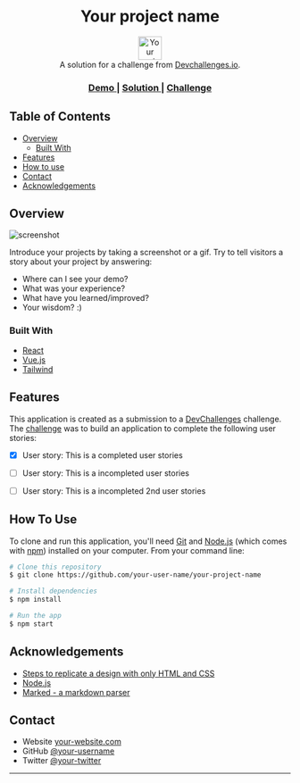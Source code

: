 <h1 align="center">Your project name</h1>

<div align="center">
 <a href="https://devchallenges.io/"><img src="https://firebasestorage.googleapis.com/v0/b/devchallenges-1234.appspot.com/o/logo_2.png?alt=media&token=a5155688-fbfa-4ece-b692-fe2326db7741" alt="Your project name" width="42"></a>
</div>


<div align="center">
   A solution for a challenge from  <a href="http://devchallenges.io" target="_blank">Devchallenges.io</a>.
</div>


<div align="center">
  <h3>
    <a href="https://your-demo-link.your-domain">
      Demo
    </a>
    <span> | </span>
    <a href="https://your-url-to-the-solution">
      Solution
    </a>
    <span> | </span>
    <a href="https://your-url-to-the-challenge">
      Challenge
    </a>
  </h3>
</div>


<!-- TABLE OF CONTENTS -->

## Table of Contents


* [Overview](#overview)
  * [Built With](#built-with)
* [Features](#features)
* [How to use](#how-to-use)
* [Contact](#contact)
* [Acknowledgements](#acknowledgements)


<!-- OVERVIEW -->

## Overview

![screenshot](https://user-images.githubusercontent.com/16707738/92399059-5716eb00-f132-11ea-8b14-bcacdc8ec97b.png)

Introduce your projects by taking a screenshot or a gif. Try to tell visitors a story about your project by answering:
- Where can I see your demo?
- What was your experience?
- What have you learned/improved?
- Your wisdom? :) 

### Built With

<!-- This section should list any major frameworks that you built your project using. Here are a few examples.-->

* [React](https://reactjs.org/)
* [Vue.js](https://vuejs.org/)
* [Tailwind](https://tailwindcss.com/)

## Features

This application is created as a submission to a [DevChallenges](https://devchallenges.io/challenges) challenge. The [challenge](https://devchallenges.io/challenges/TtUjDt19eIHxNQ4n5jps) was to build an application to complete the following user stories:

- [x] User story: This is a completed user stories
- [ ] User story: This is a incompleted user stories
- [ ] User story: This is a incompleted 2nd user stories



## How To Use

To clone and run this application, you'll need [Git](https://git-scm.com) and [Node.js](https://nodejs.org/en/download/) (which comes with [npm](http://npmjs.com)) installed on your computer. From your command line:

```bash
# Clone this repository
$ git clone https://github.com/your-user-name/your-project-name

# Install dependencies
$ npm install

# Run the app
$ npm start
```

## Acknowledgements

<!-- This section should list any articles or add-ons/plugins that helps you to complete the project. This is optional but it will help you in the future. For exmpale -->

- [Steps to replicate a design with only HTML and CSS](https://devchallenges-blogs.web.app/how-to-replicate-design/)
- [Node.js](https://nodejs.org/)
- [Marked - a markdown parser](https://github.com/chjj/marked)


## Contact

- Website [your-website.com](https://your-web-site-link)
- GitHub [@your-username](https://github.com/your-usermame) 
- Twitter [@your-twitter](https://twitter.com/your-username)

---

